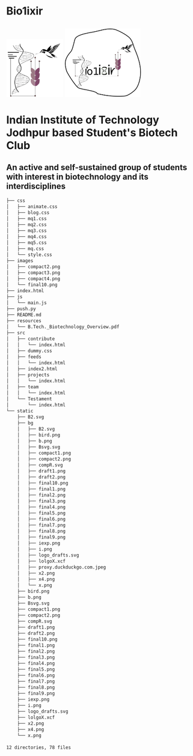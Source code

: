 # Bio1ixir
<img src="images/compact2.png" width="30%">                                 <img src="images/final10.png" width="40%"> 
---

# Indian Institute of Technology Jodhpur based Student's Biotech Club
An active and self-sustained group of students with interest in biotechnology and its interdisciplines
---
```
├── css
│   ├── animate.css
│   ├── blog.css
│   ├── mq1.css
│   ├── mq2.css
│   ├── mq3.css
│   ├── mq4.css
│   ├── mq5.css
│   ├── mq.css
│   └── style.css
├── images
│   ├── compact2.png
│   ├── compact3.png
│   ├── compact4.png
│   └── final10.png
├── index.html
├── js
│   └── main.js
├── push.py
├── README.md
├── resources
│   └── B.Tech._Biotechnology_Overview.pdf
├── src
│   ├── contribute
│   │   └── index.html
│   ├── dummy.css
│   ├── feeds
│   │   └── index.html
│   ├── index2.html
│   ├── projects
│   │   └── index.html
│   ├── team
│   │   └── index.html
│   └── Testament
│       └── index.html
└── static
    ├── B2.svg
    ├── bg
    │   ├── B2.svg
    │   ├── bird.png
    │   ├── b.png
    │   ├── Bsvg.svg
    │   ├── compact1.png
    │   ├── compact2.png
    │   ├── compR.svg
    │   ├── draft1.png
    │   ├── draft2.png
    │   ├── final10.png
    │   ├── final1.png
    │   ├── final2.png
    │   ├── final3.png
    │   ├── final4.png
    │   ├── final5.png
    │   ├── final6.png
    │   ├── final7.png
    │   ├── final8.png
    │   ├── final9.png
    │   ├── iexp.png
    │   ├── i.png
    │   ├── logo_drafts.svg
    │   ├── lolgoX.xcf
    │   ├── proxy.duckduckgo.com.jpeg
    │   ├── x2.png
    │   ├── x4.png
    │   └── x.png
    ├── bird.png
    ├── b.png
    ├── Bsvg.svg
    ├── compact1.png
    ├── compact2.png
    ├── compR.svg
    ├── draft1.png
    ├── draft2.png
    ├── final10.png
    ├── final1.png
    ├── final2.png
    ├── final3.png
    ├── final4.png
    ├── final5.png
    ├── final6.png
    ├── final7.png
    ├── final8.png
    ├── final9.png
    ├── iexp.png
    ├── i.png
    ├── logo_drafts.svg
    ├── lolgoX.xcf
    ├── x2.png
    ├── x4.png
    └── x.png

12 directories, 78 files
```

